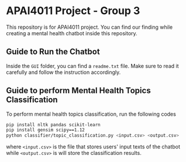 # APAI4011 Project - Group 3

This repository is for APAI4011 project. You can find our finding while creating a mental health chatbot inside this repository.

## Guide to Run the Chatbot

Inside the `GUI` folder, you can find a `readme.txt` file. Make sure to read it carefully and follow the instruction accordingly.

## Guide to perform Mental Health Topics Classification

To perform mental health topics classification, run the following codes
```bash
pip install nltk pandas scikit-learn
pip install gensim scipy==1.12
python classifier/topic_classification.py <input.csv> <output.csv>
```
where `<input.csv>` is the file that stores users' input texts of the chatbot while `<output.csv>` is will store the classification results.